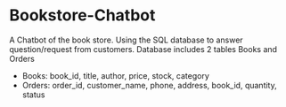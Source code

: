 # Bookstore-Chatbot
A Chatbot of the book store. Using the SQL database to answer question/request from customers.
Database includes 2 tables Books and Orders
- Books: book_id, title, author, price, stock, category
- Orders: order_id, customer_name, phone, address, book_id, quantity, status


